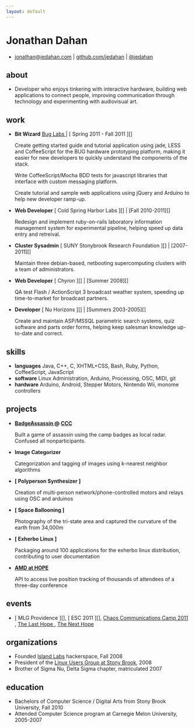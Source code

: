 ```yaml
---
layout: default
---
```


Jonathan Dahan
==============

 *  [jonathan][]@[jedahan.com][] | [github.com/jedahan][github] | [@jedahan][]

about
-----
 * Developer who enjoys tinkering with interactive hardware, building web applications to connect people, improving communication through technology and experimenting with audiovisual art.

work
----
 * __Bit Wizard__ [ Bug Labs ][] | [ Spring 2011 - Fall 2011 ][]

     Create getting started guide and tutorial application using jade, LESS and CoffeeScript for the BUG hardware prototyping platform, making it easier for new developers to quickly understand the components of the stack.

     Write CoffeeScript/Mocha BDD tests for javascript libraries that interface with custom messaging platform.

     Create tutorial and sample web applications using jQuery and Arduino to help new developer ramp-up.

 * __Web Developer__ [ Cold Spring Harbor Labs ][] | [Fall 2010-2011][]

     Redesign and implement ruby-on-rails laboratory information management system for experimental pipeline, helping speed up data entry and retreival.


 * __Cluster Sysadmin__ [ SUNY Stonybrook Research Foundation ][] | [2007-2011][]

     Maintain three debian-based, netbooting supercomputing clusters with a team of administrators.

 * __Web Developer__ [ Chyron ][] | [Summer 2008][]

     QA test Flash / ActionScript 3 broadcast weather system, speeding up time-to-market for broadcast partners.

 * __Developer__ [ Nu Horizons ][] | [Summers 2003-2005][]

     Create and maintain ASP/MSSQL parametric search systems, quiz software and parts order forms, helping keep salesman knowledge up-to-date and correct.

skills
------

 * __languages__ Java, C++, C, XHTML+CSS, Bash, Ruby, Python, CoffeeScript, JavaScript
 * __software__ Linux Administration, Arduino, Processing, OSC, MIDI, git
 * __hardware__ Arduino, Android, Stepper Motors, Nintendo Wii, monome controllers

projects
--------

 * __[ BadgeAssassin ] @ [ CCC ]__

      Built a game of assassin using the camp badges as local radar. Confused all nonparticipants.

 * __Image Categorizer__

     Categorization and tagging of images using k-nearest neighbor algorithms

 * __[ Polyperson Synthesizer ]__

     Creation of multi-person network/phone-controlled motors and relays using OSC and arduinos

 * __[ Space Ballooning ]__

     Photography of the tri-state area and captured the curvature of the earth from 34,000m

 * __[ Exherbo Linux ]__

     Packaging around 100 applications for the exherbo linux distribution, contributing to user documentation

 * __[ AMD at HOPE ]__

     API to access live position tracking of thousands of attendees of a three-day conference

events
------

 * [ MLG Providence ][], [ ESC 2011 ][], [ Chaos Communications Camp 2011 ][CCC], [ The Last Hope ][], [ The Next Hope ][]

organizations
-------------

 * Founded [Island Labs][] hackerspace, Fall 2008
 * President of the [Linux Users Group at Stony Brook][], 2008
 * Brother of Sigma Nu, Delta Sigma chapter, matriculated 2007

education
---------

 * Bachelors of Computer Science / Digital Arts from Stony Brook University, Fall 2010
 * Attended Computer Science program at Carnegie Melon University, 2005-2007

[@jedahan]: http://twitter.com/jedahan
[jonathan]: mailto:jonathan@jedahan.com
[jedahan.com]: http://jedahan.com

[ Image_Categorizer ]: #
[ Polyperson_Synthesizer ]: #
[ Space_Ballooning ]: http://islandlabs.org/space
[ Exherbo_Linux ]: http://summer.exherbo.org/repositories/jedahan
[ AMD at HOPE ]: http://amd.hope.net
[ BUG Labs ]: http://buglabs.net
[ BadgeAssassin ]: http://events.ccc.de/camp/2011/wiki/BadgeAssassin

[ The Last HOPE ]: http://hope.net
[ The Next HOPE ]: http://hope.net
[ CCC ]: http://events.ccc.de/camp/2011

[ Island Labs ]: http://islandlabs.org
[ Linux Users Group at Stony Brook ]: http://lugsb.org

[ github ]: http://github.com/jedahan
